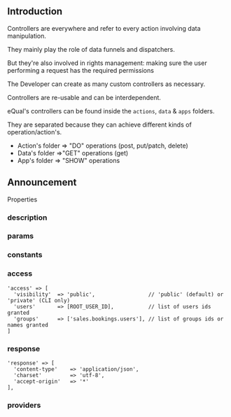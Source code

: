 ## Introduction

Controllers are everywhere and refer to every action involving data manipulation.

They mainly play the role of data funnels and dispatchers.

But they're also involved in rights management: making sure the user performing a request has the required permissions



The Developer can create as many custom controllers as necessary.

Controllers are re-usable and can be interdependent.

eQual's controllers can be found inside the `actions`, `data` & `apps` folders. 

They are separated because they can achieve different kinds of operation/action's.

- Action's folder => "DO" operations (post, put/patch, delete)
- Data's folder =>"GET" operations (get)
- App's folder => "SHOW" operations



## Announcement

Properties

### description

### params

### constants

### access

```
'access' => [
  'visibility'  => 'public',                 // 'public' (default) or 'private' (CLI only)
  'users'       => [ROOT_USER_ID],           // list of users ids granted 
  'groups'      => ['sales.bookings.users'], // list of groups ids or names granted 
]
```


### response
```
'response' => [
  'content-type'    => 'application/json',
  'charset'         => 'utf-8',
  'accept-origin'   => '*'
],
```



### providers